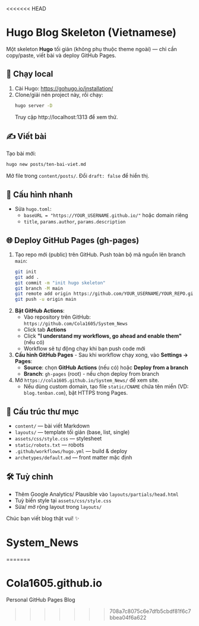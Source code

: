 <<<<<<< HEAD
# Hugo Blog Skeleton (Vietnamese)

Một skeleton **Hugo** tối giản (không phụ thuộc theme ngoài) — chỉ cần copy/paste, viết bài và deploy GitHub Pages.

## 🚀 Chạy local
1. Cài Hugo: https://gohugo.io/installation/
2. Clone/giải nén project này, rồi chạy:
   ```bash
   hugo server -D
   ```
   Truy cập http://localhost:1313 để xem thử.

## ✍️ Viết bài
Tạo bài mới:
```bash
hugo new posts/ten-bai-viet.md
```
Mở file trong `content/posts/`. Đổi `draft: false` để hiển thị.

## 🔧 Cấu hình nhanh
- Sửa `hugo.toml`:
  - `baseURL = "https://YOUR_USERNAME.github.io/"` hoặc domain riêng
  - `title`, `params.author`, `params.description`

## 🌐 Deploy GitHub Pages (gh-pages)
1. Tạo repo mới (public) trên GitHub. Push toàn bộ mã nguồn lên branch `main`:
   ```bash
   git init
   git add .
   git commit -m "init hugo skeleton"
   git branch -M main
   git remote add origin https://github.com/YOUR_USERNAME/YOUR_REPO.git
   git push -u origin main
   ```
2. **Bật GitHub Actions**:
   - Vào repository trên GitHub: `https://github.com/Cola1605/System_News`
   - Click tab **Actions** 
   - Click **"I understand my workflows, go ahead and enable them"** (nếu có)
   - Workflow sẽ tự động chạy khi bạn push code mới
3. **Cấu hình GitHub Pages** - Sau khi workflow chạy xong, vào **Settings → Pages**:
   - **Source**: chọn **GitHub Actions** (nếu có) hoặc **Deploy from a branch**
   - **Branch**: `gh-pages` (root) - nếu chọn deploy from branch
4. Mở `https://cola1605.github.io/System_News/` để xem site.
   - Nếu dùng custom domain, tạo file `static/CNAME` chứa tên miền (VD: `blog.tenban.com`), bật HTTPS trong Pages.

## 🧩 Cấu trúc thư mục
- `content/` — bài viết Markdown
- `layouts/` — template tối giản (base, list, single)
- `assets/css/style.css` — stylesheet
- `static/robots.txt` — robots
- `.github/workflows/hugo.yml` — build & deploy
- `archetypes/default.md` — front matter mặc định

## 🛠️ Tuỳ chỉnh
- Thêm Google Analytics/ Plausible vào `layouts/partials/head.html`
- Tuỳ biến style tại `assets/css/style.css`
- Sửa/ mở rộng layout trong `layouts/`

Chúc bạn viết blog thật vui! ✨
# System_News
=======
# Cola1605.github.io
Personal GitHub Pages Blog
>>>>>>> 708a7c8075c6e7dfb5cbdf81f6c7bbea04f6a622
